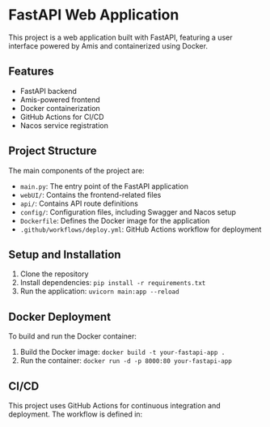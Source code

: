 # FastAPI Web Application

This project is a web application built with FastAPI, featuring a user interface powered by Amis and containerized using Docker.

## Features

- FastAPI backend
- Amis-powered frontend
- Docker containerization
- GitHub Actions for CI/CD
- Nacos service registration

## Project Structure

The main components of the project are:

- `main.py`: The entry point of the FastAPI application
- `webUI/`: Contains the frontend-related files
- `api/`: Contains API route definitions
- `config/`: Configuration files, including Swagger and Nacos setup
- `Dockerfile`: Defines the Docker image for the application
- `.github/workflows/deploy.yml`: GitHub Actions workflow for deployment

## Setup and Installation

1. Clone the repository
2. Install dependencies:
   ```pip install -r requirements.txt```
3. Run the application:
   ```uvicorn main:app --reload```

## Docker Deployment

To build and run the Docker container:

1. Build the Docker image:
   ```docker build -t your-fastapi-app .```
2. Run the container:
   ```docker run -d -p 8000:80 your-fastapi-app```

## CI/CD

This project uses GitHub Actions for continuous integration and deployment. The workflow is defined in:

